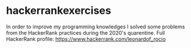 # hackerrankexercises
In order to improve my programming knowledges I solved some problems from 
the HackerRank practices during the 2020's quarentine.
Full HackerRank profile: https://www.hackerrank.com/leonardof_rocio

